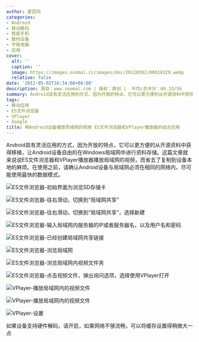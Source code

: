```yaml
---
author: 夏昆冈
categories:
- Android
- 移动数码
- 智能手机
- 数码设备
- 平板电脑
- 应用
cover:
  alt: ''
  caption: ''
  image: https://images.soomal.cc/images/doc/20120502/00019329.webp
  relative: false
date: '2012-05-02T16:34:08+08:00'
description: 源自：www.soomal.com | 版权：原创 |  平均/总评分：09.33/56
summary: Android具有灵活应用的方式，因为开放的特点，它可以更方便的从开源资料中获得移植，让Android设备自由的在Windows局域网中进行资料存储。这篇文章就来说说ES文件浏览器和VPlayer播放器播放局域网的视频，而省去了复制到设备本地的麻烦。
tags:
- 移动应用
- ES文件浏览器
- VPlayer
- Google
title: 用Android设备播放局域网的视频 ES文件浏览器和VPlayer播放器的组合应用
---
```


Android具有灵活应用的方式，因为开放的特点，它可以更方便的从开源资料中获得移植，让Android设备自由的在Windows局域网中进行资料存储。这篇文章就来说说ES文件浏览器和VPlayer播放器播放局域网的视频，而省去了复制到设备本地的麻烦。在使用之前，请确认Android设备与局域网必须在相同的网络内，尽可能使用最快的数据模式。


![ES文件浏览器-初始界面为浏览SD存储卡](https://images.soomal.cc/images/doc/20120501/00019317.webp)




![ES文件浏览器-往右滑动，切换到“局域网共享”](https://images.soomal.cc/images/doc/20120501/00019318.webp)




![ES文件浏览器-往右滑动，切换到“局域网共享”，选择新建](https://images.soomal.cc/images/doc/20120501/00019319.webp)




![ES文件浏览器-输入局域网内服务器的IP或者服务器名，以及用户名和密码](https://images.soomal.cc/images/doc/20120501/00019320.webp)




![ES文件浏览器-已经创建局域网共享链接](https://images.soomal.cc/images/doc/20120501/00019321.webp)




![ES文件浏览器-浏览局域网](https://images.soomal.cc/images/doc/20120501/00019322.webp)




![ES文件浏览器-浏览局域网内视频文件夹](https://images.soomal.cc/images/doc/20120501/00019323.webp)




![ES文件浏览器-点击视频文件，弹出询问选项，选择使用VPlayer打开](https://images.soomal.cc/images/doc/20120501/00019324.webp)




![VPlayer-播放局域网内的视频文件](https://images.soomal.cc/images/doc/20120501/00019325.webp)




![VPlayer-播放局域网内的视频文件](https://images.soomal.cc/images/doc/20120501/00019326.webp)




![VPlayer-设置](https://images.soomal.cc/images/doc/20120501/00019327.webp)

如果设备支持硬件解码，请开启，如果网络不够流畅，可以将缓存设置得稍微大一点